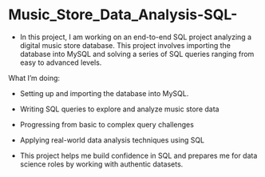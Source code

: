 # Music_Store_Data_Analysis-SQL-
      
- In this project, I am working on an end-to-end SQL project analyzing a digital music store database. This project involves importing the database into MySQL and solving a       series of SQL queries ranging from easy to advanced levels.

What I’m doing:
- Setting up and importing the database into MySQL.
- Writing SQL queries to explore and analyze music store data
- Progressing from basic to complex query challenges
- Applying real-world data analysis techniques using SQL

- This project helps me build confidence in SQL and prepares me for data science roles by working with authentic datasets.
  
